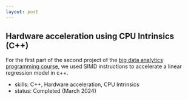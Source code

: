 ```yaml
---
layout: post
---
```


## Hardware acceleration using CPU Intrinsics (C++)
For the first part of the second project of the [big data analytics programming course](https://onderwijsaanbod.kuleuven.be/syllabi/e/H00Y4AE.htm#activetab=doelstellingen_idp2617152), we used SIMD instructions to accelerate a linear regression model in c++. 
- skills: C++, Hardware acceleration, CPU Intrinsics
- status: Completed (March 2024)